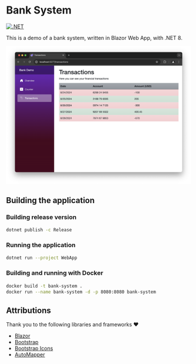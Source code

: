 # Bank System

[![.NET](https://github.com/larsjuvik/BankSystem/actions/workflows/CI.yml/badge.svg?branch=main)](https://github.com/larsjuvik/BankSystem/actions/workflows/CI.yml)

This is a demo of a bank system, written in Blazor Web App, with .NET 8.

![A screenshot of the application](./docs/Screenshot.png)

## Building the application

### Building release version

```sh
dotnet publish -c Release
```

### Running the application

```sh
dotnet run --project WebApp
```

### Building and running with Docker

```sh
docker build -t bank-system .
docker run --name bank-system -d -p 8080:8080 bank-system
```

## Attributions

Thank you to the following libraries and frameworks :heart:

- [Blazor](https://dotnet.microsoft.com/en-us/apps/aspnet/web-apps/blazor)
- [Bootstrap](https://getbootstrap.com)
- [Bootstrap Icons](https://icons.getbootstrap.com)
- [AutoMapper](https://github.com/AutoMapper/AutoMapper)
